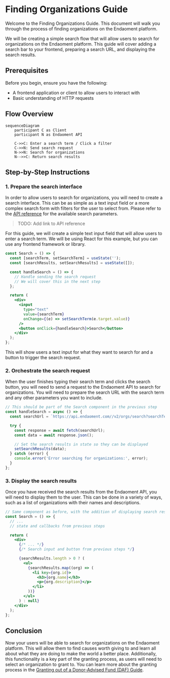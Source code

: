 # Finding Organizations Guide

Welcome to the Finding Organizations Guide. This document will walk you through the process of finding organizations on the Endaoment platform.

We will be creating a simple search flow that will allow users to search for organizations on the Endaoment platform. This guide will cover adding a search bar to your frontend, preparing a search URL, and displaying the search results.

## Prerequisites

Before you begin, ensure you have the following:

- A frontend application or client to allow users to interact with
- Basic understanding of HTTP requests

## Flow Overview

```mermaid
sequenceDiagram
    participant C as Client
    participant N as Endaoment API

    C->>C: Enter a search term / Click a filter
    C->>N: Send search request
    N->>N: Search for organizations
    N-->>C: Return search results
```

## Step-by-Step Instructions

### 1. Prepare the search interface

In order to allow users to search for organizations, you will need to create a search interface. This can be as simple as a text input field or a more complex search form with filters for the user to select from. Please refer to the [API reference](../api-reference.md) for the available search parameters.

> TODO: Add link to API reference

For this guide, we will create a simple text input field that will allow users to enter a search term. We will be using React for this example, but you can use any frontend framework or library.

```jsx
const Search = () => {
  const [searchTerm, setSearchTerm] = useState('');
  const [searchResults, setSearchResults] = useState([]);

  const handleSearch = () => {
    // Handle sending the search request
    // We will cover this in the next step
  };

  return (
    <div>
      <input
        type="text"
        value={searchTerm}
        onChange={(e) => setSearchTerm(e.target.value)}
      />
      <button onClick={handleSearch}>Search</button>
    </div>
  );
};
```

This will show users a text input for what they want to search for and a button to trigger the search request.

### 2. Orchestrate the search request

When the user finishes typing their search term and clicks the search button, you will need to send a request to the Endaoment API to search for organizations. You will need to prepare the search URL with the search term and any other parameters you want to include.

```javascript
// This should be part of the Search component in the previous step
const handleSearch = async () => {
  const searchUrl = `https://api.endaoment.com//v2/orgs/search?searchTerm=${searchTerm}`;

  try {
    const response = await fetch(searchUrl);
    const data = await response.json();

    // Set the search results in state so they can be displayed
    setSearchResults(data);
  } catch (error) {
    console.error('Error searching for organizations:', error);
  }
};
```

### 3. Display the search results

Once you have received the search results from the Endaoment API, you will need to display them to the user. This can be done in a variety of ways, such as a list of organizations with their names and descriptions.

```jsx
// Same component as before, with the addition of displaying search results
const Search = () => {
  // ...
  // state and callbacks from previous steps

  return (
    <div>
      {/* ... */}
      {/* Search input and button from previous steps */}

      {searchResults.length > 0 ? (
        <ul>
          {searchResults.map((org) => (
            <li key={org.id}>
              <h3>{org.name}</h3>
              <p>{org.description}</p>
            </li>
          ))}
        </ul>
      ) : null}
    </div>
  );
};
```

## Conclusion

Now your users will be able to search for organizations on the Endaoment platform. This will allow them to find causes worth giving to and learn all about what they are doing to make the world a better place. Additionally, this functionality is a key part of the granting process, as users will need to select an organization to grant to. You can learn more about the granting process in the [Granting out of a Donor-Advised Fund (DAF) Guide](./grant-from-daf.md).
